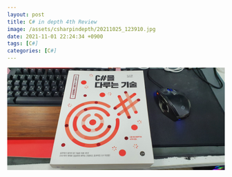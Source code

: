 ```yaml
---
layout: post
title: C# in depth 4th Review
image: /assets/csharpindepth/20211025_123910.jpg
date: 2021-11-01 22:24:34 +0900
tags: [C#]
categories: [C#]
---
```


![Image alt text](/assets/csharpindepth/20211025_123910.jpg)